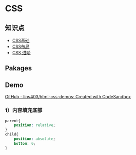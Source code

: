 # CSS

## 知识点

- [CSS基础](https://lins403.github.io/vuepress-doc/interview/basic/css1.html)
- [CSS布局](https://lins403.github.io/vuepress-doc/interview/basic/css2.html)
- [CSS 进阶](https://lins403.github.io/vuepress-doc/interview/basic/css3.html)

## Pakages



## Demo

[GitHub - lins403/html-css-demos: Created with CodeSandbox](https://github.com/lins403/html-css-demos)



### 1）内容填充底部

```scss
parent{
	position: relative;
}
child{
	position: absolute;
	bottom: 0;
}
```


